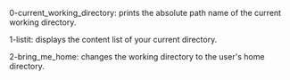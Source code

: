 0-current_working_directory: prints the absolute path name of the current working directory.

1-listit: displays the content list of your current directory.

2-bring_me_home: changes the working directory to the user's home directory.

